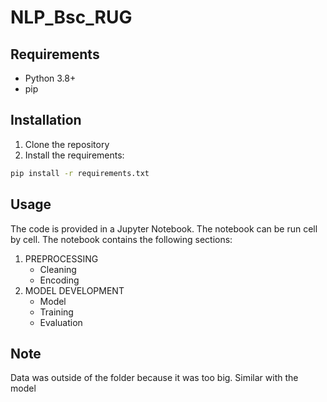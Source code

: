 # NLP_Bsc_RUG

## Requirements

- Python 3.8+ 
- pip

## Installation

1. Clone the repository
2. Install the requirements:

```bash
pip install -r requirements.txt
```

## Usage

The code is provided in a Jupyter Notebook. The notebook can be run cell by cell. The notebook contains the following sections:

1. PREPROCESSING
    - Cleaning
    - Encoding
2. MODEL DEVELOPMENT
    - Model
    - Training
    - Evaluation 
        
## Note

Data was outside of the folder because it was too big.
Similar with the model

